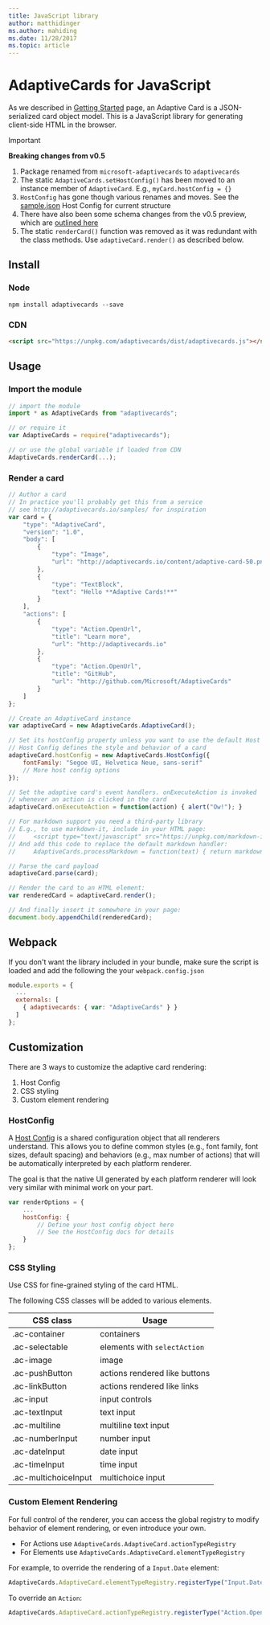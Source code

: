 ```yaml
---
title: JavaScript library
author: matthidinger
ms.author: mahiding
ms.date: 11/28/2017
ms.topic: article
---
```


# AdaptiveCards for JavaScript

As we described in [Getting Started](../GettingStarted.md) page, an Adaptive Card is a JSON-serialized card object model. This is a JavaScript library for generating client-side HTML in the browser.

> [!IMPORTANT]
> **Breaking changes from v0.5**
> 
> 1. Package renamed from `microsoft-adaptivecards` to `adaptivecards`
> 1. The static `AdaptiveCards.setHostConfig()` has been moved to an instance member of `AdaptiveCard`. E.g., `myCard.hostConfig = {}` 
> 1. `HostConfig` has gone though various renames and moves. See the [sample.json](https://github.com/Microsoft/AdaptiveCards/blob/master/samples/v1.0/HostConfig/sample.json) Host Config for current structure
> 1. There have also been some schema changes from the v0.5 preview, which are [outlined here](https://github.com/Microsoft/AdaptiveCards/pull/633)
> 1. The static `renderCard()` function was removed as it was redundant with the class methods. Use `adaptiveCard.render()` as described below. 


## Install

### Node

```console
npm install adaptivecards --save
```

### CDN

```html
<script src="https://unpkg.com/adaptivecards/dist/adaptivecards.js"></script>
```

## Usage

### Import the module

```js
// import the module
import * as AdaptiveCards from "adaptivecards";

// or require it
var AdaptiveCards = require("adaptivecards");

// or use the global variable if loaded from CDN
AdaptiveCards.renderCard(...);
```

### Render a card

```js
// Author a card
// In practice you'll probably get this from a service
// see http://adaptivecards.io/samples/ for inspiration
var card = {
    "type": "AdaptiveCard",
    "version": "1.0",
    "body": [
        {
            "type": "Image",
            "url": "http://adaptivecards.io/content/adaptive-card-50.png"
        },
        {
            "type": "TextBlock",
            "text": "Hello **Adaptive Cards!**"
        }
    ],
    "actions": [
        {
            "type": "Action.OpenUrl",
            "title": "Learn more",
            "url": "http://adaptivecards.io"
        },
        {
            "type": "Action.OpenUrl",
            "title": "GitHub",
            "url": "http://github.com/Microsoft/AdaptiveCards"
        }
    ]
};

// Create an AdaptiveCard instance
var adaptiveCard = new AdaptiveCards.AdaptiveCard();

// Set its hostConfig property unless you want to use the default Host Config
// Host Config defines the style and behavior of a card
adaptiveCard.hostConfig = new AdaptiveCards.HostConfig({
    fontFamily: "Segoe UI, Helvetica Neue, sans-serif"
    // More host config options
});

// Set the adaptive card's event handlers. onExecuteAction is invoked
// whenever an action is clicked in the card
adaptiveCard.onExecuteAction = function(action) { alert("Ow!"); }

// For markdown support you need a third-party library
// E.g., to use markdown-it, include in your HTML page:
//     <script type="text/javascript" src="https://unpkg.com/markdown-it/dist/markdown-it.js"></script>
// And add this code to replace the default markdown handler:
//     AdaptiveCards.processMarkdown = function(text) { return markdownit().render(text); }

// Parse the card payload
adaptiveCard.parse(card);

// Render the card to an HTML element:
var renderedCard = adaptiveCard.render();

// And finally insert it somewhere in your page:
document.body.appendChild(renderedCard);
```

## Webpack

If you don't want the library included in your bundle, make sure the script is loaded and add the following the your `webpack.config.json`

```js
module.exports = {
  ...
  externals: [
    { adaptivecards: { var: "AdaptiveCards" } }
  ]
};
```

## Customization

There are 3 ways to customize the adaptive card rendering: 
1. Host Config
2. CSS styling
3. Custom element rendering

### HostConfig 

A [Host Config](../HostConfig.md) is a shared configuration object that all renderers understand. This allows you to define common styles (e.g., font family, font sizes, default spacing) and behaviors (e.g., max number of actions) that will be automatically interpreted by each platform renderer. 

The goal is that the native UI generated by each platform renderer will look very similar with minimal work on your part.

```javascript
var renderOptions = {
    ...
    hostConfig: {
        // Define your host config object here
        // See the HostConfig docs for details
    }
};
```

### CSS Styling

Use CSS for fine-grained styling of the card HTML.

The following CSS classes will be added to various elements.

| CSS class | Usage |
|---|---|
| .ac-container | containers |
| .ac-selectable  | elements with `selectAction` |
| .ac-image | image |
| .ac-pushButton | actions rendered like buttons |
| .ac-linkButton  | actions rendered like links |
| .ac-input | input controls|
| .ac-textInput| text input |
| .ac-multiline | multiline text input |
| .ac-numberInput | number input|
| .ac-dateInput | date input|
| .ac-timeInput | time input |
| .ac-multichoiceInput | multichoice input|


### Custom Element Rendering

For full control of the renderer, you can access the global registry to modify behavior of element rendering, or even introduce your own.

* For Actions use `AdaptiveCards.AdaptiveCard.actionTypeRegistry` 
* For Elements use `AdaptiveCards.AdaptiveCard.elementTypeRegistry`

For example, to override the rendering of a `Input.Date` element:

```javascript
AdaptiveCards.AdaptiveCard.elementTypeRegistry.registerType("Input.Date", () => { return new DateInput(); }); 
```
To override an `Action`:

```javascript
AdaptiveCards.AdaptiveCard.actionTypeRegistry.registerType("Action.OpenUrl", () => { return new OpenUrlAction(); });  
```



